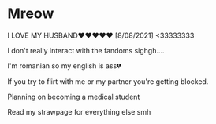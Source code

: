 # Mreow
I LOVE MY HUSBAND❤️❤️❤️❤️❤️
[8/08/2021] <33333333

I don't really interact with the fandoms sighgh....

I'm romanian so my english is ass💔

If you try to flirt with me or my partner you're getting blocked.

Planning on becoming a medical student


Read my strawpage for everything else smh
